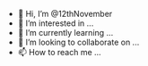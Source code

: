 - 👋 Hi, I’m @12thNovember
- 👀 I’m interested in ...
- 🌱 I’m currently learning ...
- 💞️ I’m looking to collaborate on ...
- 📫 How to reach me ...

<!---
12thNovember/12thNovember is a ✨ special ✨ repository because its `README.md` (this file) appears on your GitHub profile.
You can click the Preview link to take a look at your changes.
--->
